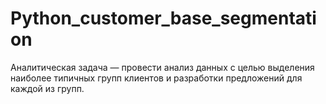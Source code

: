 # Python_customer_base_segmentation
Аналитическая задача — провести анализ данных с целью выделения наиболее типичных групп клиентов и разработки предложений для каждой из групп.
